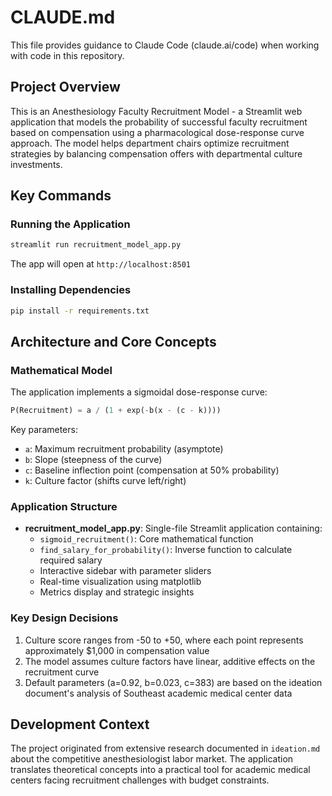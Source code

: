 # CLAUDE.md

This file provides guidance to Claude Code (claude.ai/code) when working with code in this repository.

## Project Overview

This is an Anesthesiology Faculty Recruitment Model - a Streamlit web application that models the probability of successful faculty recruitment based on compensation using a pharmacological dose-response curve approach. The model helps department chairs optimize recruitment strategies by balancing compensation offers with departmental culture investments.

## Key Commands

### Running the Application
```bash
streamlit run recruitment_model_app.py
```
The app will open at `http://localhost:8501`

### Installing Dependencies
```bash
pip install -r requirements.txt
```

## Architecture and Core Concepts

### Mathematical Model
The application implements a sigmoidal dose-response curve:
```python
P(Recruitment) = a / (1 + exp(-b(x - (c - k))))
```

Key parameters:
- `a`: Maximum recruitment probability (asymptote)
- `b`: Slope (steepness of the curve)
- `c`: Baseline inflection point (compensation at 50% probability)
- `k`: Culture factor (shifts curve left/right)

### Application Structure
- **recruitment_model_app.py**: Single-file Streamlit application containing:
  - `sigmoid_recruitment()`: Core mathematical function
  - `find_salary_for_probability()`: Inverse function to calculate required salary
  - Interactive sidebar with parameter sliders
  - Real-time visualization using matplotlib
  - Metrics display and strategic insights

### Key Design Decisions
1. Culture score ranges from -50 to +50, where each point represents approximately $1,000 in compensation value
2. The model assumes culture factors have linear, additive effects on the recruitment curve
3. Default parameters (a=0.92, b=0.023, c=383) are based on the ideation document's analysis of Southeast academic medical center data

## Development Context

The project originated from extensive research documented in `ideation.md` about the competitive anesthesiologist labor market. The application translates theoretical concepts into a practical tool for academic medical centers facing recruitment challenges with budget constraints.